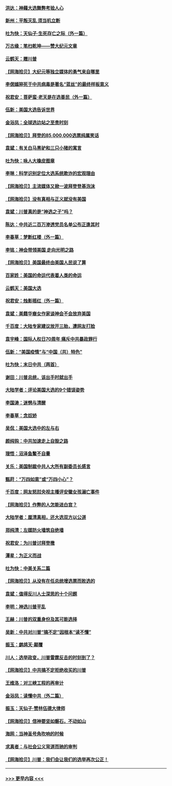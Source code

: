 #### [洪达：神藉大选舞弊考验人心](../pages/nsc993/n12631962.md?t=12200151) 
#### [新州：平叛灭乱  须当机立断](../pages/nsc993/n12631946.md?t=12200151) 
#### [吐为快：天仙子‧生死存亡之际（外一篇）](../pages/nsc993/n12631927.md?t=12200151) 
#### [万古缘：笔扫乾坤——赞大纪元文章](../pages/nsc993/n12631922.md?t=12200151) 
#### [云鹤天：赠川普](../pages/nsc993/n12631823.md?t=12200151) 
#### [【网海拾贝】大纪元等独立媒体的勇气来自哪里](../pages/nsc993/n12629961.md?t=12200151) 
#### [李偲嫣猝死于中共病毒是著名“蓝丝”的最终样板意义](../pages/nsc993/n12628812.md?t=12200151) 
#### [祝君安：菩萨蛮·老天是在选善民（外一篇）](../pages/nsc993/n12628793.md?t=12200151) 
#### [伍新：美国大选告诉世界](../pages/nsc993/n12628768.md?t=12200151) 
#### [金浴凤：全球选边站之至贵时刻](../pages/nsc993/n12627318.md?t=12200151) 
#### [【网海拾贝】拜登的85,000,000选票纯属笑话](../pages/nsc993/n12626569.md?t=12200151) 
#### [袁斌：有关白马黑驴和三只小猪的寓言](../pages/nsc993/n12626198.md?t=12200151) 
#### [吐为快：咏人大橡皮图章](../pages/nsc993/n12624470.md?t=12200151) 
#### [李琳：科学识别定位大选系统欺诈的宏观理由](../pages/nsc993/n12624340.md?t=12200151) 
#### [【网海拾贝】主流媒体又掀一波拜登登基泡沫](../pages/nsc993/n12624000.md?t=12200151) 
#### [【网海拾贝】没有真相与正义就没有美国](../pages/nsc993/n12621885.md?t=12200151) 
#### [袁斌：川普真的是“神选之子”吗？](../pages/nsc993/n12621749.md?t=12200151) 
#### [陈达：中共近二百万渗透党员名单公布正逢其时](../pages/nsc993/n12620870.md?t=12200151) 
#### [李春草：梦断红楼（外一篇）](../pages/nsc993/n12619122.md?t=12200151) 
#### [李铭：神会带领美国 走向光明之路](../pages/nsc993/n12618584.md?t=12200151) 
#### [【网海拾贝】美国最终由美国人民说了算](../pages/nsc993/n12617255.md?t=12200151) 
#### [百家姓：美国的命运代表着人类的命运](../pages/nsc993/n12615838.md?t=12200151) 
#### [云鹤天：美国大选](../pages/nsc993/n12615994.md?t=12200151) 
#### [祝君安：烛影摇红（外一篇）](../pages/nsc993/n12615975.md?t=12200151) 
#### [袁斌：美籍华裔女作家谈神会不会放弃美国](../pages/nsc993/n12615263.md?t=12200151) 
#### [千百度：大陆专家建议放开三胎，遭网友打脸](../pages/nsc993/n12614456.md?t=12200151) 
#### [袁宇峰：国际人权日70周年 痛斥中共暴政罪行](../pages/nsc993/n12611965.md?t=12200151) 
#### [伍新：“美国疫情”与“中国（共）特色”](../pages/nsc993/n12611463.md?t=12200151) 
#### [吐为快：末日中共（两首）](../pages/nsc993/n12611461.md?t=12200151) 
#### [谢田：川普总统，该出手时就出手](../pages/nsc993/n12610905.md?t=12200151) 
#### [大陆学者：评论美国大选的9个错误姿势](../pages/nsc993/n12609586.md?t=12200151) 
#### [李国涛：迷惘与清醒](../pages/nsc993/n12607532.md?t=12200151) 
#### [李春草：念奴娇](../pages/nsc993/n12607083.md?t=12200151) 
#### [吴侃：美国大选中的左与右](../pages/nsc993/n12607054.md?t=12200151) 
#### [颜纯钩：中共加速走上自毁之路](../pages/nsc993/n12606473.md?t=12200151) 
#### [理悟：沼泽鱼鳖不自量](../pages/nsc993/n12606454.md?t=12200151) 
#### [关乐：美国制裁中共人大所有副委员长感言](../pages/nsc993/n12606442.md?t=12200151) 
#### [甄莳：“万四如意”或“万四小心”？](../pages/nsc993/n12606091.md?t=12200151) 
#### [千百度：网友怒怼央视主播评安徽女孩溺亡事件](../pages/nsc993/n12605370.md?t=12200151) 
#### [【网海拾贝】作弊的人怎能进白宫？](../pages/nsc993/n12603546.md?t=12200151) 
#### [大陆学者：厘清真相，还大选双方以公道](../pages/nsc993/n12603475.md?t=12200151) 
#### [郑纯清：左媒防火墙筑自绝墙](../pages/nsc993/n12602226.md?t=12200151) 
#### [祝君安：为川普讨拜登檄](../pages/nsc993/n12602199.md?t=12200151) 
#### [潭星：为正义而战](../pages/nsc993/n12600926.md?t=12200151) 
#### [吐为快：中美关系二篇](../pages/nsc993/n12600908.md?t=12200151) 
#### [【网海拾贝】从没有在任总统增选票而败选的](../pages/nsc993/n12600435.md?t=12200151) 
#### [袁斌：值得反川人士深思的十个问题](../pages/nsc993/n12600332.md?t=12200151) 
#### [李明：神选川普平乱](../pages/nsc993/n12599751.md?t=12200151) 
#### [王赫：川普的双重身份及其可能选择](../pages/nsc993/n12599723.md?t=12200151) 
#### [吴新：中共对川普“搞不定”因根本“读不懂”](../pages/nsc993/n12599502.md?t=12200151) 
#### [振玉：鹧鸪天‧颠覆](../pages/nsc993/n12599494.md?t=12200151) 
#### [川人：选举政变，川普雷霆反击的时刻到了？](../pages/nsc993/n12599291.md?t=12200151) 
#### [【网海拾贝】中共搞不定拒绝收买的川普](../pages/nsc993/n12598955.md?t=12200151) 
#### [王维洛：对三峡工程的再审计](../pages/nsc993/n12598436.md?t=12200151) 
#### [金浴凤：读懂中共（外二篇）](../pages/nsc993/n12597943.md?t=12200151) 
#### [振玉：天仙子‧赞林伍德大律师](../pages/nsc993/n12597929.md?t=12200151) 
#### [【网海拾贝】信神要坚如磐石，不动如山](../pages/nsc993/n12597901.md?t=12200151) 
#### [海网：当神圣号角吹响的时候](../pages/nsc993/n12595891.md?t=12200151) 
#### [求真者：与社会公义背道而驰的审判](../pages/nsc993/n12595868.md?t=12200151) 
#### [【网海拾贝】川普：我们会让我们的选举再次公正！](../pages/nsc993/n12594930.md?t=12200151) 

----
#### [ >>> 更早内容 <<< ](../indexes/nsc993-earlier.md)

